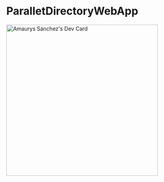 # ParalletDirectoryWebApp

<a href="https://app.daily.dev/GogoMix"><img src="https://api.daily.dev/devcards/ad50d974f1c04c47a9f280314818d4d1.png?r=3jb" width="400" alt="Amaurys Sánchez's Dev Card"/></a>
